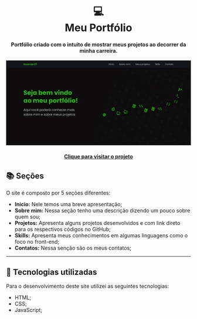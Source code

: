 <h1 align="center">
  💻<br>Meu Portfólio
</h1>

<h4 align="center">
  Portfólio criado com o intuito de mostrar meus projetos ao decorrer da minha carreira.
</h4>

  <img alt="" title="" src="./Imagens/Group 30.jpg/">


<h4 align="center"><a href="https://www.linkedin.com/in/felippe-s-souza/](https://felippesouzadev.github.io/Portifolio/">Clique para visitar o projeto</a></h4>

## 📚 Seções
O site é composto por 5 seções diferentes:

- **Inicio:** Nele temos uma breve apresentação;
- **Sobre mim:** Nessa seção tenho uma descrição dizendo um pouco sobre quem sou;
- **Projetos:** Apresenta alguns projetos desenvolvidos e com link direto para os respectivos códigos no GitHub;
- **Skills:**  Apresenta meus conhecimentos em algumas linguagens como o foco no front-end;
- **Contatos:** Nessa senção são os meus contatos;

---

## 💼 Tecnologias utilizadas
Para o desenvolvimento deste site utilizei as seguintes tecnologias:

- HTML;
- CSS;
- JavaScript;





